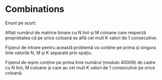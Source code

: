 Combinations
============
Enunt pe scurt:

Aflați numărul de matrice binare cu N linii și M coloane care respectă proprietatea
că pe orice coloană se află cel mult K valori de 1 consecutive.


Fișierul de intrare pentru această problemă va conține pe prima și singura linie
valorile N, M și K separate prin spațiu. 

Fișierul de ieșire conține pe prima linie numărul (modulo 40009) de cadre cu N
linii, M coloane și care au cel mult K valori de 1 consecutive pe orice coloană.
